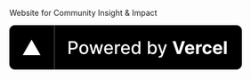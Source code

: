 Website for Community Insight & Impact 

<a href="https://vercel.com/?utm_source=community-insight-impact&utm_campaign=oss">
<img src="./public/powered-by-vercel.svg" alt="Powered by Vercel"/>
</a>
